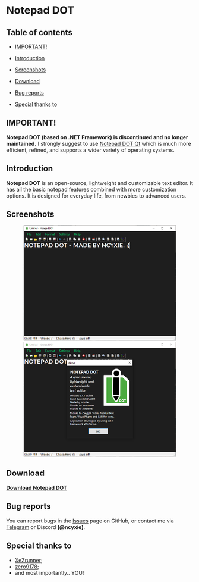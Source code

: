 # Notepad DOT

## Table of contents

- [IMPORTANT!](#important)

- [Introduction](#introduction)
- [Screenshots](#screenshots)
- [Download](#download)
- [Bug reports](#bug-reports)
- [Special thanks to](#special-thanks-to)

## IMPORTANT!

**Notepad DOT (based on .NET Framework) is discontinued and no longer maintained.** I strongly suggest to use [Notepad DOT Qt](https://github.com/ncyxie/Notepad-DOT-Qt) which is much more efficient, refined, and supports a wider variety of operating systems.

## Introduction

**Notepad DOT** is an open-source, lightweight and customizable text editor. It has all the basic notepad features combined with more customization options. It is designed for everyday life, from newbies to advanced users.

## Screenshots

<p align="center">
<img src="https://github.com/ncyxie/Notepad-DOT/blob/master/Screenshots/Screenshot-1.png" width="410" style="max-width:100%;">
<img src="https://github.com/ncyxie/Notepad-DOT/blob/master/Screenshots/Screenshot-2.png" width="410" style="max-width:100%;">

## Download

**[Download Notepad DOT](https://github.com/ncyxie/Notepad-DOT/releases/)**

## Bug reports

You can report bugs in the [Issues](https://github.com/ncyxie/Notepad-DOT/issues/) page on GitHub, or contact me via [Telegram](https://t.me/ncyxie) or Discord **(@ncyxie)**.

## Special thanks to

- [XeZrunner](https://github.com/XeZrunner/);
- [zero9178](https://github.com/zero9178/);
- and most importantly.. YOU!
